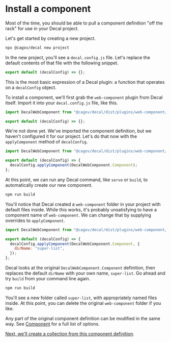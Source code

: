 # Install a component

Most of the time, you should be able to pull a component definition "off the rack" for use in your Decal project.

Let's get started by creating a new project.

```sh
npx @cagov/decal new project
```

In the new project, you'll see a `decal.config.js` file. Let's replace the default contents of that file with the following snippet.

```js
export default (decalConfig) => {};
```

This is the most basic expression of a Decal plugin: a function that operates on a `decalConfig` object.

To install a component, we'll first grab the `web-component` plugin from Decal itself. Import it into your `decal.config.js` file, like this.

```js
import DecalWebComponent from "@cagov/decal/dist/plugins/web-component/web-component.js";

export default (decalConfig) => {};
```

We're not done yet. We've imported the component definition, but we haven't configured it for our project. Let's do that now with the `applyComponent` method of `decalConfig`.

```js
import DecalWebComponent from "@cagov/decal/dist/plugins/web-component/web-component.js";

export default (decalConfig) => {
  decalConfig.applyComponent(DecalWebComponent.Component);
};
```

At this point, we can run any Decal command, like `serve` or `build`, to automatically create our new component.

```sh
npm run build
```

You'll notice that Decal created a `web-component` folder in your project with default files inside. While this works, it's probably unsatisfying to have a component name of `web-component`. We can change that by supplying overrides to `applyComponent`.

```js
import DecalWebComponent from "@cagov/decal/dist/plugins/web-component/web-component.js";

export default (decalConfig) => {
  decalConfig.applyComponent(DecalWebComponent.Component, {
    dirName: "super-list",
  });
};
```

Decal looks at the original `DecalWebComponent.Component` definition, then replaces the default `dirName` with your own name, `super-list`. Go ahead and try `build` from your command line again.

```sh
npm run build
```

You'll see a new folder called `super-list`, with appropriately named files inside. At this point, you can delete the original `web-component` folder if you like.

Any part of the original component definition can be modified in the same way. See [Component](api-component.md) for a full list of options.

[Next, we'll create a collection from this component definition](02-create-collection.md).
